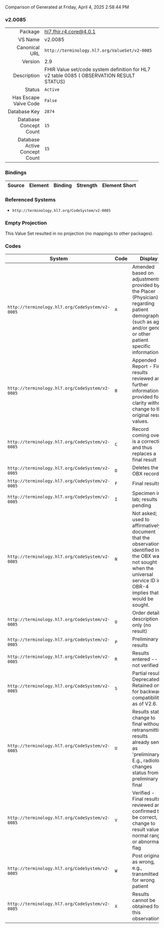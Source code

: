 Comparison of 
Generated at Friday, April 4, 2025 2:58:44 PM

### v2.0085

|      |     |
| ---: | --- |
| Package | hl7.fhir.r4.core@4.0.1 |
| VS Name | v2.0085 |
| Canonical URL | `http://terminology.hl7.org/ValueSet/v2-0085` |
| Version | 2.9 |
| Description | FHIR Value set/code system definition for HL7 v2 table 0085 ( OBSERVATION RESULT STATUS) |
| Status | `Active` |
| Has Escape Valve Code | `False` |
| Database Key | `2874` |
| Database Concept Count | `15` |
| Database Active Concept Count | `15` |
### Bindings

| Source | Element | Binding | Strength | Element Short |
| ------ | ------- | ------- | -------- | ------------- |

### Referenced Systems

* `http://terminology.hl7.org/CodeSystem/v2-0085`
### Empty Projection

This Value Set resulted in no projection (no mappings to other packages).

### Codes

| System | Code | Display |
| ------ | ---- | ------- |
| `http://terminology.hl7.org/CodeSystem/v2-0085` | `A` | Amended based on adjustments provided by the Placer (Physician) regarding patient demographics (such as age and/or gender or other patient specific information |
| `http://terminology.hl7.org/CodeSystem/v2-0085` | `B` | Appended Report - Final results reviewed and further information provided for clarity without change to the original result values. |
| `http://terminology.hl7.org/CodeSystem/v2-0085` | `C` | Record coming over is a correction and thus replaces a final result |
| `http://terminology.hl7.org/CodeSystem/v2-0085` | `D` | Deletes the OBX record |
| `http://terminology.hl7.org/CodeSystem/v2-0085` | `F` | Final results |
| `http://terminology.hl7.org/CodeSystem/v2-0085` | `I` | Specimen in lab; results pending |
| `http://terminology.hl7.org/CodeSystem/v2-0085` | `N` | Not asked; used to affirmatively document that the observation identified in the OBX was not sought when the universal service ID in OBR-4 implies that it would be sought. |
| `http://terminology.hl7.org/CodeSystem/v2-0085` | `O` | Order detail description only (no result) |
| `http://terminology.hl7.org/CodeSystem/v2-0085` | `P` | Preliminary results |
| `http://terminology.hl7.org/CodeSystem/v2-0085` | `R` | Results entered -- not verified |
| `http://terminology.hl7.org/CodeSystem/v2-0085` | `S` | Partial results.   Deprecated. Retained only for backward compatibility as of V2.6. |
| `http://terminology.hl7.org/CodeSystem/v2-0085` | `U` | Results status change to final without retransmitting results already sent as 'preliminary.'  E.g., radiology changes status from preliminary to final |
| `http://terminology.hl7.org/CodeSystem/v2-0085` | `V` | Verified - Final results reviewed and confirmed to be correct, no change to result value, normal range or abnormal flag |
| `http://terminology.hl7.org/CodeSystem/v2-0085` | `W` | Post original as wrong, e.g., transmitted for wrong patient |
| `http://terminology.hl7.org/CodeSystem/v2-0085` | `X` | Results cannot be obtained for this observation |
